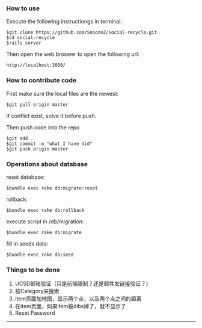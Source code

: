 ### How to use

Execute the following instructiongs in terminal:

    $git clone https://github.com/SnoozeZ/social-recycle.git
    $cd social-recycle
    $rails server
Then open the web broswer to open the following url:
    
    http://localhost:3000/
    
### How to contribute code 
First make sure the local files are the newest:
    
    $git pull origin master

If conflict exist, solve it before push.

Then push code into the repo

    $git add .
    $git commit -m "what I have did"
    $git push origin master
    
### Operations about database
reset database: 

    $bundle exec rake db:migrate:reset

rollback:

    $bundle exec rake db:rollback

execute script in /db/migration:

    $bundle exec rake db:migrate

fill in seeds data:

    $bundle exec rake db:seed

### Things to be done
1. UCSD邮箱验证（只是前端限制？还是邮件发链接验证？）
2. 按Category来搜索
3. item页面加地图，显示两个点，以及两个点之间的距离
4. 在item页面，如果item被dibs掉了，就不显示了
5. Reset Password

----

